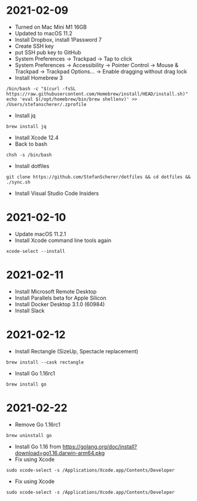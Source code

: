 # 2021-02-09

- Turned on Mac Mini M1 16GB 
- Updated to macOS 11.2
- Install Dropbox, install 1Password 7
- Create SSH key
- put SSH pub key to GitHub
- System Preferences -> Trackpad -> Tap to click
- System Preferences -> Accessibility -> Pointer Control -> Mouse & Trackpad -> Trackpad Options... -> Enable dragging without drag lock
- Install Homebrew 3
```
/bin/bash -c "$(curl -fsSL https://raw.githubusercontent.com/Homebrew/install/HEAD/install.sh)"
echo 'eval $(/opt/homebrew/bin/brew shellenv)' >> /Users/stefanscherer/.zprofile
```
- Install jq
```
brew install jq
```
- Install Xcode 12.4
- Back to bash
```
chsh -s /bin/bash
```
- Install dotfiles
```
git clone https://github.com/StefanScherer/dotfiles && cd dotfiles && ./sync.sh
```
- Install Visual Studio Code Insiders

# 2021-02-10

- Update macOS 11.2.1
- Install Xcode command line tools again
```
xcode-select --install
```

# 2021-02-11

- Install Microsoft Remote Desktop
- Install Parallels beta for Apple Silicon
- Install Docker Desktop 3.1.0 (60984)
- Install Slack

# 2021-02-12

- Install Rectangle (SizeUp, Spectacle replacement)
```
brew install --cask rectangle
```
- Install Go 1.16rc1
```
brew install go
```

# 2021-02-22
- Remove Go 1.16rc1
```
brew uninstall go
```
- Install Go 1.16 from https://golang.org/doc/install?download=go1.16.darwin-arm64.pkg
- Fix using Xcode
```
sudo xcode-select -s /Applications/Xcode.app/Contents/Developer
```
- Fix using Xcode
```
sudo xcode-select -s /Applications/Xcode.app/Contents/Developer
```
